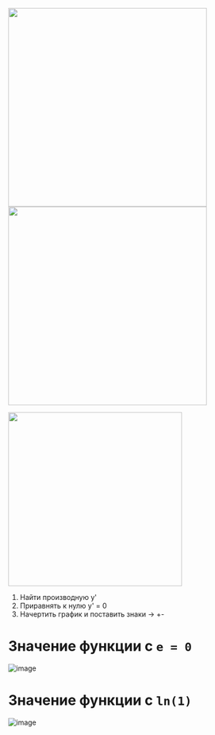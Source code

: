 <img src="https://user-images.githubusercontent.com/97444278/149924078-b68927b8-145c-4d6d-bc8b-575b64cae6dc.png" width="400"><img src="https://user-images.githubusercontent.com/97444278/149924135-205a293c-590e-444b-b248-362acefd2ccf.png" width="400">

<img src="https://user-images.githubusercontent.com/97444278/149924013-a9157f08-0239-4722-8ec0-3ce8bad4d63d.png" width="350">

1) Найти производную y'
2) Приравнять к нулю y' = 0
3) Начертить график и поставить знаки -> +-

# Значение функции с `е = 0`
![image](https://user-images.githubusercontent.com/70198995/166226658-a8768e8c-2c48-41f9-9ad2-ef31a42c9ff8.png)

# Значение функции с `ln(1)`
![image](https://user-images.githubusercontent.com/70198995/166227820-6eceb847-1e1f-4576-8831-be1b01f2378e.png)
